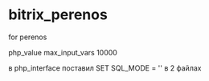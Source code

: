 # bitrix_perenos
for perenos


php_value max_input_vars 10000

в php_interface поставил SET SQL_MODE = '' в 2 файлах

